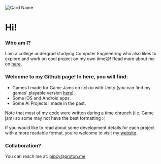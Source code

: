 

![Card Name](https://cardivo.vercel.app/api?name=Pipcy✨&description=%F0%9F%91%A8%E2%80%8D%F0%9F%8F%AB%20SWE,%20AI%20Engineer,%20Game%20Dev%20&site=%F0%9F%8E%93%20B\.S\.%20Computer%20Engineering&image=https://miraculoussoft.com/wp-content/themes/miraculous/images/mobapp.gif&backgroundColor=%231a0033&fontColor=%23ffffff&pattern=topography&colorPattern=%23eaeaea&opacity=0.1)
# Hi!

### Who am I?
I am a college undergrad studying Computer Engineering who also likes to explore and work on cool project on my own time😆! Read more about me on [here](https://pippipi.com).

### Welcome to my Github page! In here, you will find:

- Games I made for Game Jams on itch.io with Unity (you can find my games' playable version [here](https://pipcy.itch.io)).
- Some iOS and Android apps.
- Some AI Projects I made in the past.

Note that most of my code were written during a time chrunch (i.e. Game jam) so some may not have the best formatting :(

If you would like to read about some development details for each project with a more readable format, you're welcome to visit my [website](https://pippipi.com).

### Collaboration?
You can reach me at: pipcy@proton.me
<!--
**Pipcy/Pipcy** is a ✨ _special_ ✨ repository because its `README.md` (this file) appears on your GitHub profile.

Here are some ideas to get you started:

- 🔭 I’m currently working on ...
- 🌱 I’m currently learning ...
- 👯 I’m looking to collaborate on ...
- 🤔 I’m looking for help with ...
- 💬 Ask me about ...
- 📫 How to reach me: ...
- 😄 Pronouns: ...
- ⚡ Fun fact: ...
-->
